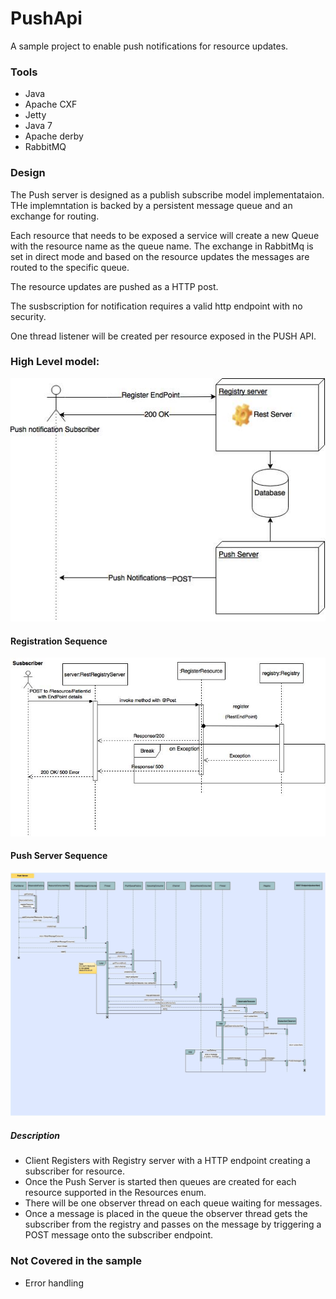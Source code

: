 # PushApi

A sample project to enable push notifications for resource updates.

### Tools
- Java
- Apache CXF
- Jetty
- Java 7
- Apache derby
- RabbitMQ
 
### Design
The Push server is designed as a publish subscribe model implementataion. THe implemntation is backed by a persistent message queue and an exchange for routing.

Each resource that needs to be exposed a  service will create a new Queue with the resource name as the queue name. The exchange in RabbitMq is set in direct mode and based on the resource updates the messages are routed to the specific queue.

The resource updates are pushed as a HTTP post.

The susbscription for notification  requires a valid http endpoint with no security.

One thread listener will be created per resource exposed in the PUSH API.

### High Level model:

![Design high level](https://github.com/pradeepvemulakonda/PushApi/blob/master/doc/Push_API_Design.jpg "High Level design")

#### Registration Sequence

![Register Sequence](https://github.com/pradeepvemulakonda/PushApi/blob/master/doc/Register.jpg "Registration flow")

#### Push Server Sequence

![Push Server Sequence](https://github.com/pradeepvemulakonda/PushApi/blob/master/doc/Push-Server.jpg "Push message flow")

##### Description

- Client Registers with Registry server with a HTTP endpoint creating a subscriber for resource.
- Once the Push Server is started then queues are created for each resource supported in the Resources enum.
- There will be one observer thread on each queue waiting for messages.
- Once a message is placed in the queue the  observer thread gets the subscriber from the registry and passes on the message by triggering a POST message onto the subscriber endpoint.

### Not Covered in the sample
- Error handling



